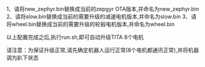 1、请将new_zephyr.bin替换成当前的zepgyr OTA版本,并命名为new_zephyr.bin
2、请将slow.bin替换成当前的需要升级的减速电机版本,并命名为slow.bin
3、请将wheel.bin替换成当前的需要升级的轮毂电机版本,并命名为wheel.bin

以上配置完成之后,执行run.sh,即可自动升级TITA 8个电机

请注意：为保证升级正常,请先确定机器人运行正常(8个电机都通讯正常),并将机器调为趴下状态